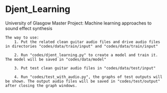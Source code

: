 # Djent_Learning


University of Glasgow Master Project: Machine learning approaches to sound effect synthesis

	The way to use:
		1. Put the related clean guitar audio files and drive audio files in directories "codes/data/train/input" and "codes/data/train/input"
		
		2. Run "codes/djent_learning.py" to create a model and train it. The model will be saved in "codes/data/model"
		
		3. Put test clean guitar audio files in "codes/data/test/input"
		
		4. Run "codes/test_with_audio.py", the graphs of test outputs will be shown. The output audio files will be saved in "codes/test/output" after closing the graph windows.
